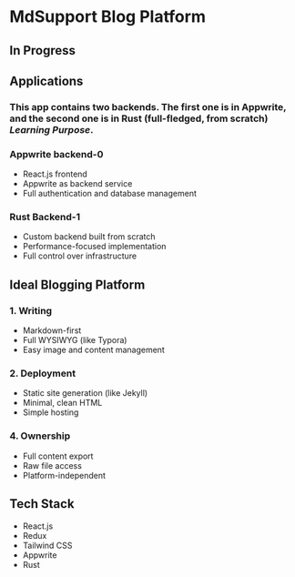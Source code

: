 # MdSupport Blog Platform
## In Progress
## Applications


### This app contains two backends. The first one is in Appwrite, and the second one is in Rust (full-fledged, from scratch) *Learning Purpose*.

### Appwrite backend-0
- React.js frontend
- Appwrite as backend service
- Full authentication and database management

### Rust Backend-1
- Custom backend built from scratch
- Performance-focused implementation
- Full control over infrastructure

## Ideal Blogging Platform

### 1. Writing
- Markdown-first
- Full WYSIWYG (like Typora)
- Easy image and content management

### 2. Deployment
- Static site generation (like Jekyll)
- Minimal, clean HTML
- Simple hosting

### 4. Ownership
- Full content export
- Raw file access
- Platform-independent

## Tech Stack
- React.js
- Redux
- Tailwind CSS
- Appwrite
- Rust


